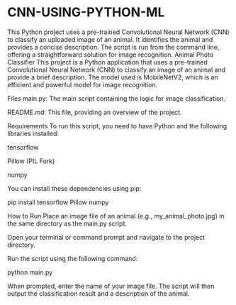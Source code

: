 # CNN-USING-PYTHON-ML
This Python project uses a pre-trained Convolutional Neural Network (CNN) to classify an uploaded image of an animal. It identifies the animal and provides a concise description. The script is run from the command line, offering a straightforward solution for image recognition.
Animal Photo Classifier
This project is a Python application that uses a pre-trained Convolutional Neural Network (CNN) to classify an image of an animal and provide a brief description. The model used is MobileNetV2, which is an efficient and powerful model for image recognition.

Files
main.py: The main script containing the logic for image classification.

README.md: This file, providing an overview of the project.

Requirements
To run this script, you need to have Python and the following libraries installed:

tensorflow

Pillow (PIL Fork)

numpy

You can install these dependencies using pip:

pip install tensorflow Pillow numpy

How to Run
Place an image file of an animal (e.g., my_animal_photo.jpg) in the same directory as the main.py script.

Open your terminal or command prompt and navigate to the project directory.

Run the script using the following command:

python main.py

When prompted, enter the name of your image file. The script will then output the classification result and a description of the animal.
